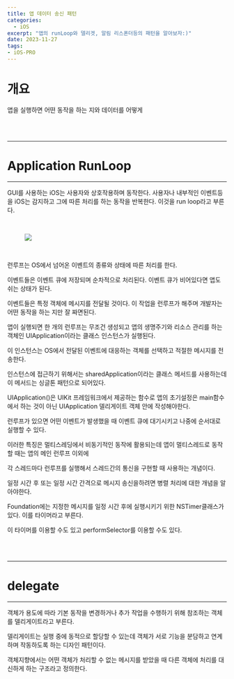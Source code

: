 ```yaml
---
title: 앱 데이터 송신 패턴
categories:
  - iOS
excerpt: "앱의 runLoop와 델리겟, 알림 리스폰더등의 패턴을 알아보자:)"
date: 2023-11-27
tags:
- iOS-PRO
---
```


# 개요

앱을 실행하면 어떤 동작을 하는 지와 데이터를 어떻게 

<br />
<br />

---

# Application RunLoop

---

GUI를 사용하는 iOS는 사용자와 상호작용하며 동작한다. 사용자나 내부적인 이벤트등을 iOS는 감지하고 그에 따른 처리를 하는 동작을 반복한다. 이것을 run loop라고 부른다.


<br />

<figure>
	<a href="https://github.com/dq-QQQ/dq-QQQ.github.io/assets/79088896/bf0dc181-76fe-44cc-a2b9-49d2be65fb59">
		<img src="https://github.com/dq-QQQ/dq-QQQ.github.io/assets/79088896/bf0dc181-76fe-44cc-a2b9-49d2be65fb59" class="w8" />
	</a>
</figure>

<br />

런루프는 OS에서 넘어온 이벤트의 종류와 상태에 따른 처리를 한다.

이벤트들은 이벤트 큐에 저장되며 순차적으로 처리된다. 이벤트 큐가 비어있다면 앱도 쉬는 상태가 된다.

이벤트들은 특정 객체에 메시지를 전달될 것이다. 이 작업을 런루프가 해주며 개발자는 어떤 동작을 하는 지만 잘 짜면된다.

앱이 실행되면 한 개의 런루프는 무조건 생성되고 앱의 생명주기와 리소스 관리를 하는 객체인 UIApplication이라는 클래스 인스턴스가 실행된다.

이 인스턴스는 OS에서 전달된 이벤트에 대응하는 객체를 선택하고 적절한 메시지를 전송한다.

인스턴스에 접근하기 위해서는 sharedApplication이라는 클래스 메서드를 사용하는데 이 메서드는 싱글톤 패턴으로 되어있다.

UIApplication()은 UIKit 프레임워크에서 제공하는 함수로 앱의 초기설정은 main함수에서 하는 것이 아닌 UIApplication 델리게이트 객체 안에 작성해야한다.

런루프가 있으면 어떤 이벤트가 발생했을 때 이벤트 큐에 대기시키고 나중에 순서대로 실행할 수 있다.

이러한 특징은 멀티스레딩에서 비동기적인 동작에 활용되는데 앱이 멀티스레드로 동작할 때는 앱의 메인 런루프 이외에

각 스레드마다 런루프를 실행해서 스레드간의 통신을 구현할 때 사용하는 개념이다.

일정 시간 후 또는 일정 시간 간격으로 메시지 송신을하려면 병렬 처리에 대한 개념을 알아야한다.

Foundation에는 지정한 메시지를 일정 시간 후에 실행시키기 위한 NSTimer클래스가 있다. 이를 타이머라고 부른다.

이 타이머를 이용할 수도 있고 performSelector를 이용할 수도 있다.

<br />
<br />

---

# delegate

---

객체가 용도에 따라 기본 동작을 변경하거나 추가 작업을 수행하기 위해 참조하는 객체를 델리게이트라고 부른다.

델리게이트는 실행 중에 동적으로 할당할 수 있는데 객체가 서로 기능을 분담하고 연계하며 작동하도록 하는 디자인 패턴이다.

객체지향에서는 어떤 객체가 처리할 수 없는 메시지를 받았을 때 다른 객체에 처리를 대신하게 하는 구조라고 정의한다.


